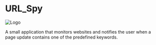 # URL_Spy

![Logo](https://github.com/SV-Albert/URL_Spy/blob/master/src/main/resources/URL_Spy_Logo.png)

A small application that monitors websites and notifies the user when a page update contains one of the predefined keywords.


